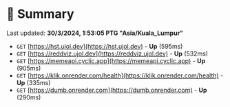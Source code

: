 # 📖 Summary
Last updated: **30/3/2024, 1:53:05 PTG "Asia/Kuala_Lumpur"**

- `GET` [https://hst.ujol.dev](https://hst.ujol.dev) - **Up** (595ms)
- `GET` [https://reddviz.ujol.dev](https://reddviz.ujol.dev) - **Up** (532ms)
- `GET` [https://memeapi.cyclic.app](https://memeapi.cyclic.app) - **Up** (905ms)
- `GET` [https://klik.onrender.com/health](https://klik.onrender.com/health) - **Up** (335ms)
- `GET` [https://dumb.onrender.com](https://dumb.onrender.com) - **Up** (290ms)
